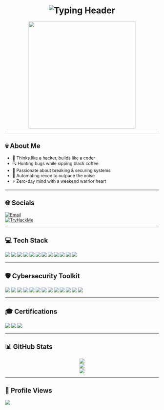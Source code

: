 <!-- Typing Header with Animation -->
<h1 align="center">
  <img src="https://readme-typing-svg.demolab.com?font=Fira+Code&size=26&duration=2000&pause=1000&center=true&vCenter=true&width=435&lines=Ethical+Hacker;Python+Ninja;Pentester+Tester;CyberSecurity" alt="Typing Header" />
</h1>

<p align="center">
  <img src="https://media1.giphy.com/media/v1.Y2lkPTc5MGI3NjExbng1ajU4ZnB2dW1wYTBxemVoZWEwb3hvMG95ajV6bDAydjFxaDF5ayZlcD12MV9pbnRlcm5hbF9naWZfYnlfaWQmY3Q9Zw/o0vwzuFwCGAFO/giphy.gif" width="350" />
</p>

---

## 💀 About Me

- 🧠 Thinks like a hacker, builds like a coder  
- 🔍 Hunting bugs while sipping black coffee  
- 🔐 Passionate about breaking & securing systems  
- 🧰 Automating recon to outpace the noise  
- ⚡ Zero-day mind with a weekend warrior heart  

---

## 🌐 Socials

[![Email](https://img.shields.io/badge/Email-D14836?logo=gmail&logoColor=white&style=for-the-badge)](mailto:mk.kumar666888@gmail.com)  
[![TryHackMe](https://img.shields.io/badge/TryHackMe-Top%205%25-212C42?style=for-the-badge&logo=tryhackme&logoColor=white)](https://tryhackme.com/p/m9x01)

---

## 💻 Tech Stack

<p align="left">
  <img src="https://img.shields.io/badge/Python-3776AB?style=for-the-badge&logo=python&logoColor=yellow"/>
  <img src="https://img.shields.io/badge/Django-092E20?style=for-the-badge&logo=django&logoColor=white"/>
  <img src="https://img.shields.io/badge/MySQL-4479A1?style=for-the-badge&logo=mysql&logoColor=white"/>
  <img src="https://img.shields.io/badge/MongoDB-4ea94b?style=for-the-badge&logo=mongodb&logoColor=white"/>
  <img src="https://img.shields.io/badge/Numpy-013243?style=for-the-badge&logo=numpy&logoColor=white"/>
  <img src="https://img.shields.io/badge/Pandas-150458?style=for-the-badge&logo=pandas&logoColor=white"/>
  <img src="https://img.shields.io/badge/Matplotlib-ffffff?style=for-the-badge&logo=plotly&logoColor=black"/>
  <img src="https://img.shields.io/badge/Git-F05033?style=for-the-badge&logo=git&logoColor=white"/>
  <img src="https://img.shields.io/badge/GitHub-181717?style=for-the-badge&logo=github&logoColor=white"/>
  <img src="https://img.shields.io/badge/VS%20Code-007ACC?style=for-the-badge&logo=visual-studio-code&logoColor=white"/>
  <img src="https://img.shields.io/badge/Linux-FCC624?style=for-the-badge&logo=linux&logoColor=black"/>
  <img src="https://img.shields.io/badge/Bash-121011?style=for-the-badge&logo=gnubash&logoColor=white"/>
</p>

---

## 🛡️ Cybersecurity Toolkit

<p align="left">
  <img src="https://img.shields.io/badge/Kali_Linux-557C94?style=for-the-badge&logo=kalilinux&logoColor=white"/>
  <img src="https://img.shields.io/badge/Nmap-0089D6?style=for-the-badge&logo=nmap&logoColor=white"/>
  <img src="https://img.shields.io/badge/Burp_Suite-FF7139?style=for-the-badge&logo=burpsuite&logoColor=white"/>
  <img src="https://img.shields.io/badge/Metasploit-2C3E50?style=for-the-badge&logo=metasploit&logoColor=white"/>
  <img src="https://img.shields.io/badge/Hydra-000000?style=for-the-badge&logo=github&logoColor=white"/>
  <img src="https://img.shields.io/badge/Wireshark-1679A7?style=for-the-badge&logo=wireshark&logoColor=white"/>
  <img src="https://img.shields.io/badge/Maltego-000000?style=for-the-badge&logo=maltego&logoColor=white"/>
  <img src="https://img.shields.io/badge/mitmproxy-8A2BE2?style=for-the-badge&logo=mitmproxy&logoColor=white"/>
  <img src="https://img.shields.io/badge/John_the_Ripper-FF0000?style=for-the-badge"/>
  <img src="https://img.shields.io/badge/Aircrack--ng-1A1A1A?style=for-the-badge"/>
  <img src="https://img.shields.io/badge/Nikto-800000?style=for-the-badge"/>
  <img src="https://img.shields.io/badge/sqlmap-FCBA03?style=for-the-badge"/>
  <img src="https://img.shields.io/badge/Netcat-555555?style=for-the-badge"/>
</p>

---

## 🎓 Certifications

<p align="left">
  <img src="https://img.shields.io/badge/CEH-Certified%20Ethical%20Hacker-red?style=for-the-badge&logo=hackthebox&logoColor=white"/>
  <img src="https://img.shields.io/badge/TryHackMe%20Top%205%25-212C42?style=for-the-badge&logo=tryhackme&logoColor=white"/>
  <img src="https://img.shields.io/badge/Udemy%20Cybersecurity-30%2Bhrs%20Training-blueviolet?style=for-the-badge&logo=udemy&logoColor=white"/>
</p>

---

## 📊 GitHub Stats

<p align="center">
  <img src="https://github-readme-stats.vercel.app/api?username=manish676&theme=tokyonight&show_icons=true&hide_border=false&count_private=true" />
  <br/>
  <img src="https://streak-stats.demolab.com?user=manish676&theme=tokyonight&hide_border=false" />
  <br/>
  <img src="https://github-readme-stats.vercel.app/api/top-langs/?username=manish676&layout=compact&theme=tokyonight&hide_border=false" />
</p>

---

## 🧭 Profile Views

[![](https://visitcount.itsvg.in/api?id=manish676&icon=0&color=0)](https://visitcount.itsvg.in)
